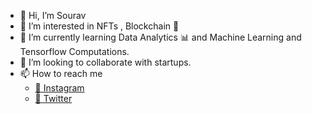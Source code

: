 - 👋 Hi, I’m Sourav
- 👀 I’m interested in NFTs , Blockchain 🔗
- 🌱 I’m currently learning Data Analytics 📊 and Machine Learning  and Tensorflow Computations.
- 💞️ I’m looking to collaborate with startups.
- 📫 How to reach me 
    - [🔗 Instagram ](https://www.instagram.com/heysouravv/) 
    - [🔗 Twitter ](https://twitter.com/heysourv)

<!---
heysouravv/heysouravv is a ✨ special ✨ repository because its `README.md` (this file) appears on your GitHub profile.
You can click the Preview link to take a look at your changes.
--->

